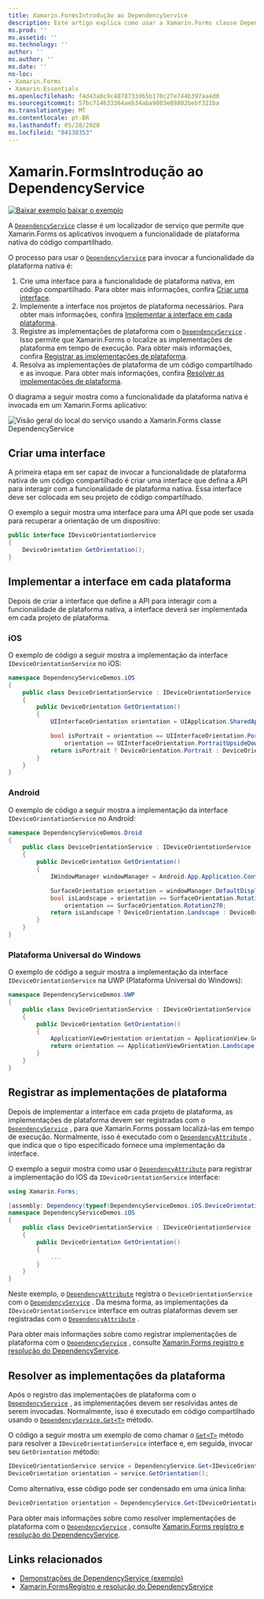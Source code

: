 ```yaml
---
title: Xamarin.FormsIntrodução ao DependencyService
description: Este artigo explica como usar a Xamarin.Forms classe DependencyService para invocar a funcionalidade da plataforma nativa.
ms.prod: ''
ms.assetid: ''
ms.technology: ''
author: ''
ms.author: ''
ms.date: ''
no-loc:
- Xamarin.Forms
- Xamarin.Essentials
ms.openlocfilehash: f4d43a0c9c4878733d65b170c27e744b397aa4d0
ms.sourcegitcommit: 57bc714633364aeb34aba9803e88802bebf321ba
ms.translationtype: MT
ms.contentlocale: pt-BR
ms.lasthandoff: 05/28/2020
ms.locfileid: "84138353"
---
```

# <a name="xamarinforms-dependencyservice-introduction"></a>Xamarin.FormsIntrodução ao DependencyService

[![Baixar exemplo ](~/media/shared/download.png) baixar o exemplo](https://docs.microsoft.com/samples/xamarin/xamarin-forms-samples/dependencyservice/)

A [`DependencyService`](xref:Xamarin.Forms.DependencyService) classe é um localizador de serviço que permite que Xamarin.Forms os aplicativos invoquem a funcionalidade de plataforma nativa do código compartilhado.

O processo para usar o [`DependencyService`](xref:Xamarin.Forms.DependencyService) para invocar a funcionalidade da plataforma nativa é:

1. Crie uma interface para a funcionalidade de plataforma nativa, em código compartilhado. Para obter mais informações, confira [Criar uma interface](#create-an-interface).
1. Implemente a interface nos projetos de plataforma necessários. Para obter mais informações, confira [Implementar a interface em cada plataforma](#implement-the-interface-on-each-platform).
1. Registre as implementações de plataforma com o [`DependencyService`](xref:Xamarin.Forms.DependencyService) . Isso permite que Xamarin.Forms o localize as implementações de plataforma em tempo de execução. Para obter mais informações, confira [Registrar as implementações de plataforma](#register-the-platform-implementations).
1. Resolva as implementações de plataforma de um código compartilhado e as invoque. Para obter mais informações, confira [Resolver as implementações de plataforma](#resolve-the-platform-implementations).

O diagrama a seguir mostra como a funcionalidade da plataforma nativa é invocada em um Xamarin.Forms aplicativo:

![Visão geral do local do serviço usando a Xamarin.Forms classe DependencyService](introduction-images/dependency-service.png "Local do serviço DependencyService")

## <a name="create-an-interface"></a>Criar uma interface

A primeira etapa em ser capaz de invocar a funcionalidade de plataforma nativa de um código compartilhado é criar uma interface que defina a API para interagir com a funcionalidade de plataforma nativa. Essa interface deve ser colocada em seu projeto de código compartilhado.

O exemplo a seguir mostra uma interface para uma API que pode ser usada para recuperar a orientação de um dispositivo:

```csharp
public interface IDeviceOrientationService
{
    DeviceOrientation GetOrientation();
}
```

## <a name="implement-the-interface-on-each-platform"></a>Implementar a interface em cada plataforma

Depois de criar a interface que define a API para interagir com a funcionalidade de plataforma nativa, a interface deverá ser implementada em cada projeto de plataforma.

### <a name="ios"></a>iOS

O exemplo de código a seguir mostra a implementação da interface `IDeviceOrientationService` no iOS:

```csharp
namespace DependencyServiceDemos.iOS
{
    public class DeviceOrientationService : IDeviceOrientationService
    {
        public DeviceOrientation GetOrientation()
        {
            UIInterfaceOrientation orientation = UIApplication.SharedApplication.StatusBarOrientation;

            bool isPortrait = orientation == UIInterfaceOrientation.Portrait ||
                orientation == UIInterfaceOrientation.PortraitUpsideDown;
            return isPortrait ? DeviceOrientation.Portrait : DeviceOrientation.Landscape;
        }
    }
}
```

### <a name="android"></a>Android

O exemplo de código a seguir mostra a implementação da interface `IDeviceOrientationService` no Android:

```csharp
namespace DependencyServiceDemos.Droid
{
    public class DeviceOrientationService : IDeviceOrientationService
    {
        public DeviceOrientation GetOrientation()
        {
            IWindowManager windowManager = Android.App.Application.Context.GetSystemService(Context.WindowService).JavaCast<IWindowManager>();

            SurfaceOrientation orientation = windowManager.DefaultDisplay.Rotation;
            bool isLandscape = orientation == SurfaceOrientation.Rotation90 ||
                orientation == SurfaceOrientation.Rotation270;
            return isLandscape ? DeviceOrientation.Landscape : DeviceOrientation.Portrait;
        }
    }
}
```

### <a name="universal-windows-platform"></a>Plataforma Universal do Windows

O exemplo de código a seguir mostra a implementação da interface `IDeviceOrientationService` na UWP (Plataforma Universal do Windows):

```csharp
namespace DependencyServiceDemos.UWP
{
    public class DeviceOrientationService : IDeviceOrientationService
    {
        public DeviceOrientation GetOrientation()
        {
            ApplicationViewOrientation orientation = ApplicationView.GetForCurrentView().Orientation;
            return orientation == ApplicationViewOrientation.Landscape ? DeviceOrientation.Landscape : DeviceOrientation.Portrait;
        }
    }
}
```

## <a name="register-the-platform-implementations"></a>Registrar as implementações de plataforma

Depois de implementar a interface em cada projeto de plataforma, as implementações de plataforma devem ser registradas com o [`DependencyService`](xref:Xamarin.Forms.DependencyService) , para que Xamarin.Forms possam localizá-las em tempo de execução. Normalmente, isso é executado com o [`DependencyAttribute`](xref:Xamarin.Forms.DependencyAttribute) , que indica que o tipo especificado fornece uma implementação da interface.

O exemplo a seguir mostra como usar o [`DependencyAttribute`](xref:Xamarin.Forms.DependencyAttribute) para registrar a implementação do IOS da `IDeviceOrientationService` interface:

```csharp
using Xamarin.Forms;

[assembly: Dependency(typeof(DependencyServiceDemos.iOS.DeviceOrientationService))]
namespace DependencyServiceDemos.iOS
{
    public class DeviceOrientationService : IDeviceOrientationService
    {
        public DeviceOrientation GetOrientation()
        {
            ...
        }
    }
}
```

Neste exemplo, o [`DependencyAttribute`](xref:Xamarin.Forms.DependencyAttribute) registra o `DeviceOrientationService` com o [`DependencyService`](xref:Xamarin.Forms.DependencyService) . Da mesma forma, as implementações da `IDeviceOrientationService` interface em outras plataformas devem ser registradas com o [`DependencyAttribute`](xref:Xamarin.Forms.DependencyAttribute) .

Para obter mais informações sobre como registrar implementações de plataforma com o [`DependencyService`](xref:Xamarin.Forms.DependencyService) , consulte [ Xamarin.Forms registro e resolução do DependencyService](registration-and-resolution.md).

## <a name="resolve-the-platform-implementations"></a>Resolver as implementações da plataforma

Após o registro das implementações de plataforma com o [`DependencyService`](xref:Xamarin.Forms.DependencyService) , as implementações devem ser resolvidas antes de serem invocadas. Normalmente, isso é executado em código compartilhado usando o [`DependencyService.Get<T>`](xref:Xamarin.Forms.DependencyService.Get*) método.

O código a seguir mostra um exemplo de como chamar o [`Get<T>`](xref:Xamarin.Forms.DependencyService.Get*) método para resolver a `IDeviceOrientationService` interface e, em seguida, invocar seu `GetOrientation` método:

```csharp
IDeviceOrientationService service = DependencyService.Get<IDeviceOrientationService>();
DeviceOrientation orientation = service.GetOrientation();
```

Como alternativa, esse código pode ser condensado em uma única linha:

```csharp
DeviceOrientation orientation = DependencyService.Get<IDeviceOrientationService>().GetOrientation();
```

Para obter mais informações sobre como resolver implementações de plataforma com o [`DependencyService`](xref:Xamarin.Forms.DependencyService) , consulte [ Xamarin.Forms registro e resolução do DependencyService](registration-and-resolution.md).

## <a name="related-links"></a>Links relacionados

- [Demonstrações de DependencyService (exemplo)](https://docs.microsoft.com/samples/xamarin/xamarin-forms-samples/dependencyservice/)
- [Xamarin.FormsRegistro e resolução do DependencyService](registration-and-resolution.md)
